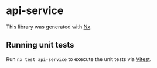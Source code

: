 # api-service

This library was generated with [Nx](https://nx.dev).

## Running unit tests

Run `nx test api-service` to execute the unit tests via [Vitest](https://vitest.dev/).
